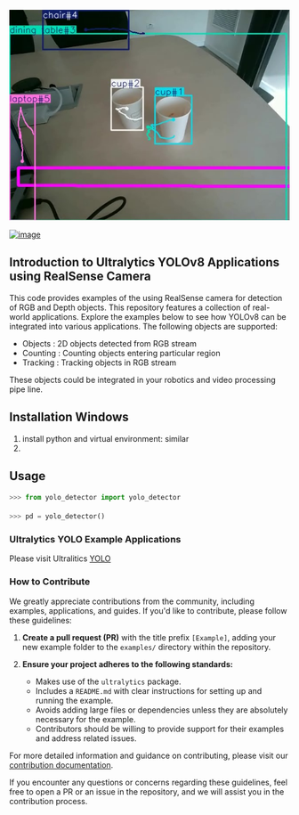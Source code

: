 ![](doc/object_counting_output.jpg)

[![image](https://img.shields.io/pypi/v/scikit-spatial.svg)](https://pypi.python.org/pypi/scikit-spatial)



## Introduction to Ultralytics YOLOv8 Applications using RealSense Camera


This code provides examples of the using RealSense camera for detection of RGB and Depth objects.
This repository features a collection of real-world applications. 
Explore the examples below to see how YOLOv8 can be integrated into various applications.
The following objects are supported:

-   Objects   : 2D objects detected from RGB stream
-   Counting  : Counting objects entering particular region  
-   Tracking  : Tracking objects in RGB stream

These objects could be integrated in your robotics and video processing pipe line.

## Installation Windows

1. install python and virtual environment: similar 
2. 

## Usage

```py
>>> from yolo_detector import yolo_detector

>>> pd = yolo_detector()

```

### Ultralytics YOLO Example Applications

Please visit Ultralitics [YOLO](https://docs.ultralytics.com/) 

### How to Contribute

We greatly appreciate contributions from the community, including examples, applications, and guides. If you'd like to contribute, please follow these guidelines:

1. **Create a pull request (PR)** with the title prefix `[Example]`, adding your new example folder to the `examples/` directory within the repository.

2. **Ensure your project adheres to the following standards:**
   - Makes use of the `ultralytics` package.
   - Includes a `README.md` with clear instructions for setting up and running the example.
   - Avoids adding large files or dependencies unless they are absolutely necessary for the example.
   - Contributors should be willing to provide support for their examples and address related issues.

For more detailed information and guidance on contributing, please visit our [contribution documentation](https://docs.ultralytics.com/help/contributing).

If you encounter any questions or concerns regarding these guidelines, feel free to open a PR or an issue in the repository, and we will assist you in the contribution process.
